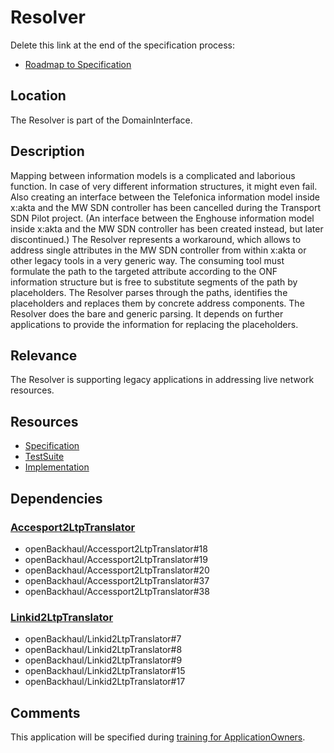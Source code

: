 # Resolver

Delete this link at the end of the specification process:

- [Roadmap to Specification](../../issues/1)

## Location

The Resolver is part of the DomainInterface.

## Description

Mapping between information models is a complicated and laborious function. In case of
very different information structures, it might even fail. Also creating an interface between
the Telefonica information model inside x:akta and the MW SDN controller has been cancelled during
the Transport SDN Pilot project. (An interface between the Enghouse information model inside x:akta
and the MW SDN controller has been created instead, but later discontinued.) The Resolver represents
a workaround, which allows to address single attributes in the MW SDN controller from within x:akta
or other legacy tools in a very generic way. The consuming tool must formulate the path to
the targeted attribute according to the ONF information structure but is free to substitute segments
of the path by placeholders. The Resolver parses through the paths, identifies the placeholders and
replaces them by concrete address components. The Resolver does the bare and generic parsing.
It depends on further applications to provide the information for replacing the placeholders.

## Relevance

The Resolver is supporting legacy applications in addressing live network resources.

## Resources

- [Specification](./spec/)
- [TestSuite](./testing/)
- [Implementation](./server/)

## Dependencies

### [Accesport2LtpTranslator](https://github.com/openBackhaul/Accessport2LtpTranslator)

- openBackhaul/Accessport2LtpTranslator#18
- openBackhaul/Accessport2LtpTranslator#19
- openBackhaul/Accessport2LtpTranslator#20
- openBackhaul/Accessport2LtpTranslator#37
- openBackhaul/Accessport2LtpTranslator#38

### [Linkid2LtpTranslator](https://github.com/openBackhaul/Linkid2LtpTranslator)

- openBackhaul/Linkid2LtpTranslator#7
- openBackhaul/Linkid2LtpTranslator#8
- openBackhaul/Linkid2LtpTranslator#9
- openBackhaul/Linkid2LtpTranslator#15
- openBackhaul/Linkid2LtpTranslator#17

## Comments

This application will be specified during [training for ApplicationOwners](https://gist.github.com/openBackhaul/5aabdbc90257b83b9fe7fc4da059d3cd).
